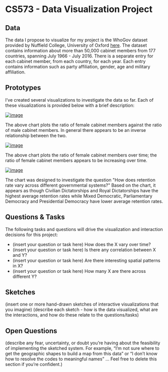 # CS573 - Data Visualization Project

## Data

The data I propose to visualize for my project is the WhoGov dataset provided by Nuffield College, University of Oxford [here](https://www.nuffield.ox.ac.uk/our-research/research-centres/nuffield-politics-research-centre/whogov/whogov-download-links/). The dataset contains information about more than 50,000 cabinet members from 177 countries, spanning July 1966 - July 2016. There is a separate entry for each cabinet member, from each country, for each year. Each entry contains information such as party affiliation, gender, age and military affiliation.

## Prototypes

I’ve created several visualizations to investigate the data so far. Each of these visualizations is provided below with a brief description: 


[![image](https://user-images.githubusercontent.com/68825348/94755774-77f5e900-034a-11eb-9d5e-e123dd56edd7.png)](https://vizhub.com/reshayganfar/3452ae85ed284611b9f01ed085428735)

The above chart plots the ratio of female cabinet members against the ratio of male cabinet members. In general there appears to be an inverse relationship between the two.

[![image](https://user-images.githubusercontent.com/68825348/94755896-dd49da00-034a-11eb-90e1-491aa9a776e6.png)](https://vizhub.com/reshayganfar/9cd83f48e9464b69823f5d603b4088c4)

The above chart plots the ratio of female cabinet members over time; the ratio of female cabinet members appears to be increasing over time.

[![image](https://user-images.githubusercontent.com/68825348/94756050-4af60600-034b-11eb-98c4-1fd69bb16c0b.png)](https://vizhub.com/reshayganfar/e72e753d5ff34c23bff7466351e5c12b)

The chart was designed to investigate the question "How does retention rate vary across different governmental systems?" Based on the chart, it appears as though Civilian Dictatorships and Royal Dictatorships have the highest average retention rates while Mixed Democratic, Parliamentary Democracy and Presidential Democracy have lower average retention rates.

## Questions & Tasks

The following tasks and questions will drive the visualization and interaction decisions for this project:

 * (insert your question or task here) How does the X vary over time?
 * (insert your question or task here) Is there any correlation between X and Y?
 * (insert your question or task here) Are there interesting spatial patterns in X?
 * (insert your question or task here) How many X are there across different Y?

## Sketches

(insert one or more hand-drawn sketches of interactive visualizations that you imagine)
(describe each sketch - how is the data visualized, what are the interactions, and how do these relate to the questions/tasks)

## Open Questions

(describe any fear, uncertainty, or doubt you’re having about the feasibility of implementing the sketched system. For example, “I’m not sure where to get the geographic shapes to build a map from this data” or “I don’t know how to resolve the codes to meaningful names” … Feel free to delete this section if you’re confident.)
